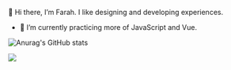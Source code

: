 👋 Hi there, I’m Farah. I like designing and developing experiences.
- 🌱 I’m currently practicing more of JavaScript and Vue.


![Anurag's GitHub stats](https://github-readme-stats.vercel.app/api?username=auorra&show_icons=true&theme=radical)

![](https://komarev.com/ghpvc/?username=auorra&color=green)



<!---
auorra/auorra is a ✨ special ✨ repository because its `README.md` (this file) appears on your GitHub profile.
You can click the Preview link to take a look at your changes.
--->
